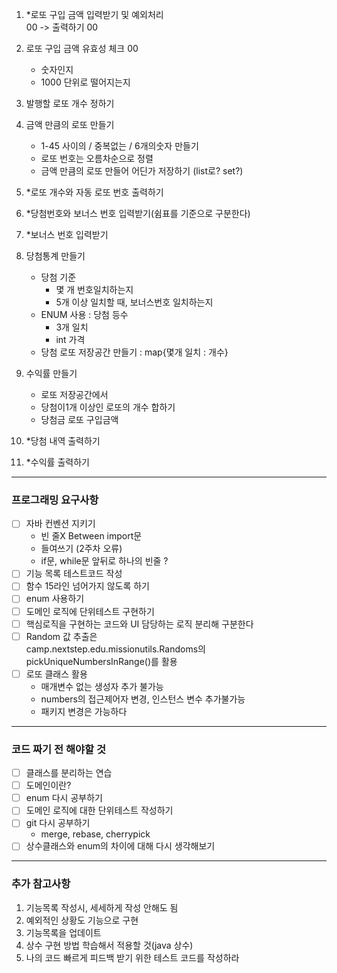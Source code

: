 1. *로또 구입 금액 입력받기 및 예외처리<br> 00
-> 출력하기 00
2. 로또 구입 금액 유효성 체크 00
   - 숫자인지
   - 1000 단위로 떨어지는지

3. 발행할 로또 개수 정하기

4. 금액 만큼의 로또 만들기
   - 1-45 사이의 / 중복없는 / 6개의숫자 만들기
   - 로또 번호는 오름차순으로 정렬
   - 금액 만큼의 로또 만들어 어딘가 저장하기 (list로? set?)

5. *로또 개수와 자동 로또 번호 출력하기
6. *당첨번호와 보너스 번호 입력받기(쉼표를 기준으로 구분한다)
7. *보너스 번호 입력받기

8. 당첨통계 만들기
   - 당첨 기준
     - 몇 개 번호일치하는지
     - 5개 이상 일치할 때, 보너스번호 일치하는지
   - ENUM 사용 : 당첨 등수
     - 3개 일치
     - int 가격
   - 당첨 로또 저장공간 만들기 : map{몇개 일치 : 개수}

9. 수익률 만들기
   - 로또 저장공간에서
   - 당첨이1개 이상인 로또의 개수 합하기
   - 당첨금 로또 구입금액
   
10. *당첨 내역 출력하기

11. *수익률 출력하기


---
### 프로그래밍 요구사항
- [ ] 자바 컨벤션 지키기
  - 빈 줄X Between import문
  - 들여쓰기 (2주차 오류)
  - if문, while문 앞뒤로 하나의 빈줄 ?
- [ ] 기능 목록 테스트코드 작성
- [ ] 함수 15라인 넘어가지 않도록 하기
- [ ] enum 사용하기
- [ ] 도메인 로직에 단위테스트 구현하기
- [ ] 핵심로직을 구현하는 코드와 UI 담당하는 로직 분리해 구분한다
- [ ] Random 값 추출은<br> camp.nextstep.edu.missionutils.Randoms의 pickUniqueNumbersInRange()를 활용
- [ ] 로또 클래스 활용
  - 매개변수 없는 생성자 추가 불가능
  - numbers의 접근제어자 변경, 인스턴스 변수 추가불가능
  - 패키지 변경은 가능하다
---

### 코드 짜기 전 해야할 것
- [ ] 클래스를 분리하는 연습
- [ ] 도메인이란?
- [ ] enum 다시 공부하기
- [ ] 도메인 로직에 대한 단위테스트 작성하기
- [ ] git 다시 공부하기
  - merge, rebase, cherrypick
- [ ] 상수클래스와 enum의 차이에 대해 다시 생각해보기
---

### 추가 참고사항
1. 기능목록 작성시, 세세하게 작성 안해도 됨
2. 예외적인 상황도 기능으로 구현
3. 기능목록을 업데이트
4. 상수 구현 방법 학습해서 적용할 것(java 상수)
5. 나의 코드 빠르게 피드백 받기 위한 테스트 코드를 작성하라

 
